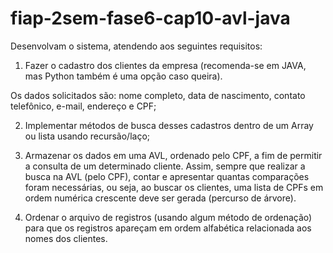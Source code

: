 # fiap-2sem-fase6-cap10-avl-java

Desenvolvam o sistema, atendendo aos seguintes requisitos:

1. Fazer o cadastro dos clientes da empresa (recomenda-se em JAVA, mas Python também é uma opção caso queira).

Os dados solicitados são: nome completo, data de nascimento, contato telefônico, e-mail, endereço e CPF;

2. Implementar métodos de busca desses cadastros dentro de um Array ou lista usando recursão/laço;

3. Armazenar os dados em uma AVL, ordenado pelo CPF, a fim de permitir a consulta de um determinado cliente. Assim, sempre que realizar a busca na AVL (pelo CPF), contar e apresentar quantas comparações foram necessárias, ou seja, ao buscar os clientes, uma lista de CPFs em ordem numérica crescente deve ser gerada (percurso de árvore).

4. Ordenar o arquivo de registros (usando algum método de ordenação) para que os registros apareçam em ordem alfabética relacionada aos nomes dos clientes.
